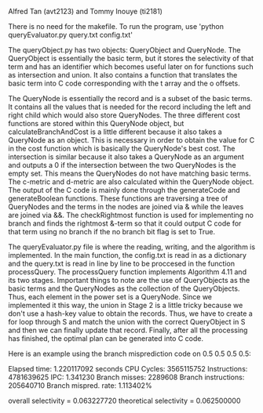 Alfred Tan (avt2123) and Tommy Inouye (ti2181)

There is no need for the makefile. To run the program, use 'python queryEvaluator.py query.txt config.txt' 

The queryObject.py has two objects: QueryObject and QueryNode. The QueryObject is essentially the basic term, but it stores the selectivity of that term and has an identifier which becomes useful later on for functions such as intersection and union. It also contains a function that translates the basic term into C code corresponding with the t array and the o offsets. 

The QueryNode is essentially the record and is a subset of the basic terms. It contains all the values that is needed for the record including the left and right child which would also store QueryNodes. The three different cost functions are stored within this QueryNode object, but calculateBranchAndCost is a little different because it also takes a QueryNode as an object. This is necessary in order to obtain the value for C in the cost function which is basically the QueryNode's best cost. The intersection is similar because it also takes a QueryNode as an argument and outputs a 0 if the intersection between the two QueryNodes is the empty set. This means the QueryNodes do not have matching basic terms. The c-metric and d-metric are also calculated within the QueryNode object. The output of the C code is mainly done through the generateCode and generateBoolean functions. These functions are traversing a tree of QueryNodes and the terms in the nodes are joined via & while the leaves are joined via &&. The checkRightmost function is used for implementing no branch and finds the rightmost &-term so that it could output C code for that term using no branch if the no branch bit flag is set to True. 

The queryEvaluator.py file is where the reading, writing, and the algorithm is implemented. In the main function, the config.txt is read in as a dictionary and the query.txt is read in line by line to be proccesed in the function processQuery. The processQuery function implements Algorithm 4.11 and its two stages. Important things to note are the use of QueryObjects as the basic terms and the QueryNodes as the collection of the QueryObjects. Thus, each element in the power set is a QueryNode. Since we implemented it this way, the union in Stage 2 is a little tricky because we don't use a hash-key value to obtain the records. Thus, we have to create a for loop through S and match the union with the correct QueryObject in S and then we can finally update that record. Finally, after all the processing has finished, the optimal plan can be generated into C code. 

Here is an example using the branch misprediction code on 0.5 0.5 0.5 0.5:

Elapsed time: 1.220117092 seconds
CPU Cycles:           3565115752 
Instructions:         4781639625 
IPC:                  1.341230
Branch misses:        2289608 
Branch instructions:  205640710 
Branch mispred. rate: 1.113402%

overall selectivity = 0.063227720
theoretical selectivity = 0.062500000
